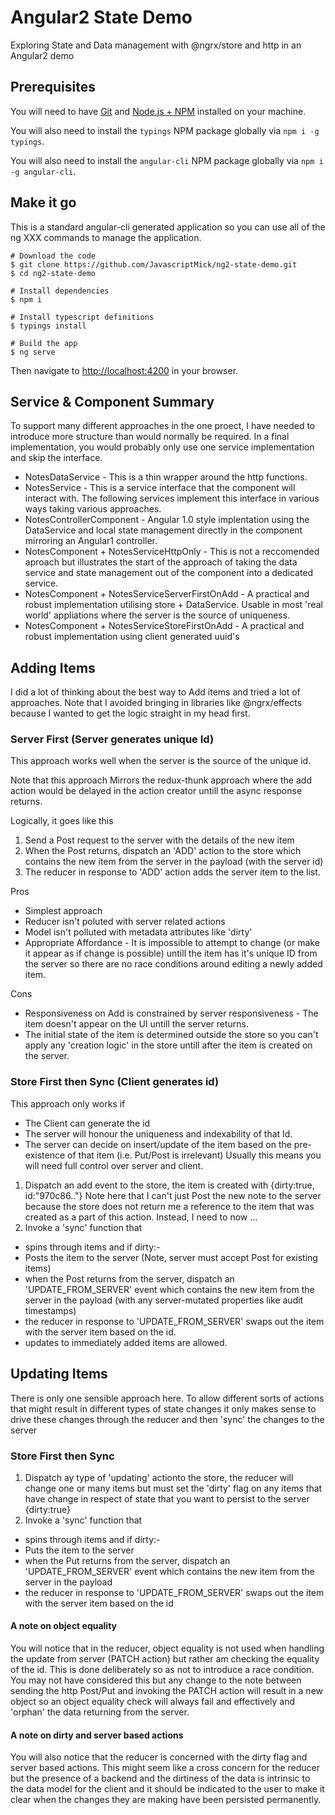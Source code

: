 # Angular2 State Demo

Exploring State and Data management with @ngrx/store and http in an Angular2 demo

## Prerequisites
You will need to have [Git](https://git-scm.com/) and [Node.js + NPM](http://nodejs.org) installed on your machine. 

You will also need to install the `typings` NPM package globally via `npm i -g typings`.

You will also need to install the `angular-cli` NPM package globally via `npm i -g angular-cli`.

## Make it go
This is a standard angular-cli generated application so you can use all of the ng XXX commands to manage the application.

```
# Download the code
$ git clone https://github.com/JavascriptMick/ng2-state-demo.git
$ cd ng2-state-demo

# Install dependencies
$ npm i

# Install typescript definitions
$ typings install

# Build the app
$ ng serve
```

Then navigate to [http://localhost:4200](http://localhost:4200) in your browser.

## Service & Component Summary
To support many different approaches in the one proect, I have needed to introduce more structure than would normally be required.
In a final implementation, you would probably only use one service implementation and skip the interface.
* NotesDataService - This is a thin wrapper around the http functions.
* NotesService - This is a service interface that the component will interact with. The following services implement this interface in various ways taking various approaches.
* NotesControllerComponent - Angular 1.0 style implentation using the DataService and local state management directly in the component mirroring an Angular1 controller.
* NotesComponent + NotesServiceHttpOnly - This is not a reccomended aproach but illustrates the start of the approach of taking the data service and state management out of the component into a dedicated service.
* NotesComponent + NotesServiceServerFirstOnAdd - A practical and robust implementation utilising store + DataService.  Usable in most 'real world' appliations where the server is the source of uniqueness.
* NotesComponent + NotesServiceStoreFirstOnAdd - A practical and robust implementation using client generated uuid's

## Adding Items
I did a lot of thinking about the best way to Add items and tried a lot of approaches.
Note that I avoided bringing in libraries like @ngrx/effects because I wanted to get the logic straight in my head first.

### Server First (Server generates unique Id)
This approach works well when the server is the source of the unique id.

Note that this approach Mirrors the redux-thunk approach where the add action would be delayed in the action creator untill the async response returns.

Logically, it goes like this
1. Send a Post request to the server with the details of the new item
2. When the Post returns, dispatch an 'ADD' action to the store which contains the new item from the server in the payload (with the server id)
3. The reducer in response to 'ADD' action adds the server item to the list.

Pros
* Simplest approach
* Reducer isn't poluted with server related actions
* Model isn't polluted with metadata attributes like 'dirty'
* Appropriate Affordance - It is impossible to attempt to change (or make it appear as if change is possible) untill the item has it's unique ID from the server so there are no race conditions around editing a newly added item.

Cons
* Responsiveness on Add is constrained by server responsiveness - The item doesn't appear on the UI untill the server returns.
* The initial state of the item is determined outside the store so you can't apply any 'creation logic' in the store untill after the item is created on the server.

### Store First then Sync (Client generates id)
This approach only works if 
* The Client can generate the id
* The server will honour the uniqueness and indexability of that Id.
* The server can decide on insert/update of the item based on the pre-existence of that item (i.e. Put/Post is irrelevant) 
Usually this means you will need full control over server and client.

1. Dispatch an add event to the store, the item is created with {dirty:true, id:"970c86.."}
Note here that I can't just Post the new note to the server because the store does not return me a reference to the item that was created as a part of this action. Instead, I need to now ...
2. Invoke a 'sync' function that
* spins through items and if dirty:-
* Posts the item to the server (Note, server must accept Post for existing items)
* when the Post returns from the server, dispatch an 'UPDATE_FROM_SERVER' event which contains the new item from the server in the payload (with any server-mutated properties like audit timestamps)
* the reducer in response to 'UPDATE_FROM_SERVER' swaps out the item with the server item based on the id.
* updates to immediately added items are allowed.

## Updating Items
There is only one sensible approach here.  To allow different sorts of actions that might result in different types of state changes
it only makes sense to drive these changes through the reducer and then 'sync' the changes to the server

### Store First then Sync
1. Dispatch ay type of 'updating' actionto the store, the reducer will change one or many items but must set the 'dirty' flag on any items that have change in respect of state that you want to persist to the server {dirty:true}
2. Invoke a 'sync' function that
* spins through items and if dirty:-
* Puts the item to the server
* when the Put returns from the server, dispatch an 'UPDATE_FROM_SERVER' event which contains the new item from the server in the payload
* the reducer in response to 'UPDATE_FROM_SERVER' swaps out the item with the server item based on the id

#### A note on object equality
You will notice that in the reducer, object equality is not used when handling the update from server (PATCH action) but rather am checking the equality of the id.
This is done deliberately so as not to introduce a race condition.
You may not have considered this but any change to the note between sending the http Post/Put and invoking the PATCH action will result in a new 
object so an object equality check will always fail and effectively and 'orphan' the data returning from the server.

#### A note on dirty and server based actions
You will also notice that the reducer is concerned with the dirty flag and server based actions.
This might seem like a cross concern for the reducer but the presence of a backend and the dirtiness of the data is intrinsic to the data model for the client
and it should be indicated to the user to make it clear when the changes they are making have been persisted permanently.